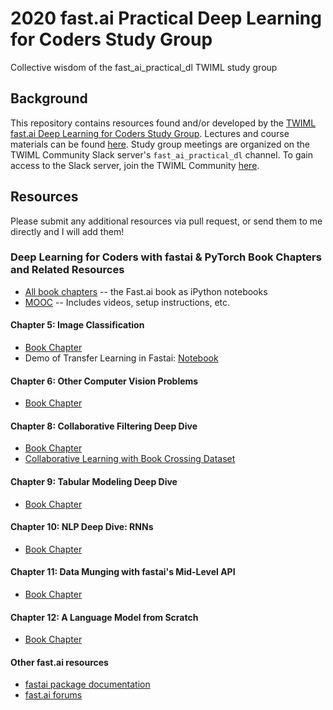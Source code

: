 # 2020 fast.ai Practical Deep Learning for Coders Study Group
Collective wisdom of the fast_ai_practical_dl TWIML study group

## Background
This repository contains resources found and/or developed by the [TWIML fast.ai Deep Learning for Coders Study Group](https://twimlai.com/program/fast-ai-practical-deep-learning-for-coders-study-group/). Lectures and course materials can be found [here](https://course.fast.ai/). Study group meetings are organized on the TWIML Community Slack server's `fast_ai_practical_dl` channel. To gain access to the Slack server, join the TWIML Community [here](https://twimlai.com/community/).

##   Resources
Please submit any additional resources via pull request, or send them to me directly and I will add them!

### Deep Learning for Coders with fastai & PyTorch Book Chapters and Related Resources
* [All book chapters](https://github.com/fastai/fastbook) -- the Fast.ai book as iPython notebooks
* [MOOC](https://course.fast.ai/) -- Includes videos, setup instructions, etc.
#### Chapter 5: Image Classification
- [Book Chapter](https://github.com/fastai/fastbook/blob/master/05_pet_breeds.ipynb)
- Demo of Transfer Learning in Fastai: [Notebook](notebooks/(Un)freezing%20and%20Transfer%20Learning.ipynb)
#### Chapter 6: Other Computer Vision Problems
- [Book Chapter](https://github.com/fastai/fastbook/blob/master/06_multicat.ipynb)
#### Chapter 8: Collaborative Filtering Deep Dive
- [Book Chapter](https://github.com/fastai/fastbook/blob/master/08_collab.ipynb)
- [Collaborative Learning with Book Crossing Dataset](notebooks/Collaborative%20Filtering%20Book%20Recommendations%20V2.ipynb)
#### Chapter 9: Tabular Modeling Deep Dive
- [Book Chapter](https://github.com/fastai/fastbook/blob/master/09_tabular.ipynb)
#### Chapter 10: NLP Deep Dive: RNNs
- [Book Chapter](https://github.com/fastai/fastbook/blob/master/10_nlp.ipynb)
#### Chapter 11: Data Munging with fastai's Mid-Level API
- [Book Chapter](https://github.com/fastai/fastbook/blob/master/11_midlevel_data.ipynb)
#### Chapter 12: A Language Model from Scratch
- [Book Chapter](https://github.com/fastai/fastbook/blob/master/12_nlp_dive.ipynb)
#### Other fast.ai resources
* [fastai package documentation](https://docs.fast.ai/)
* [fast.ai forums](https://forums.fast.ai/)
